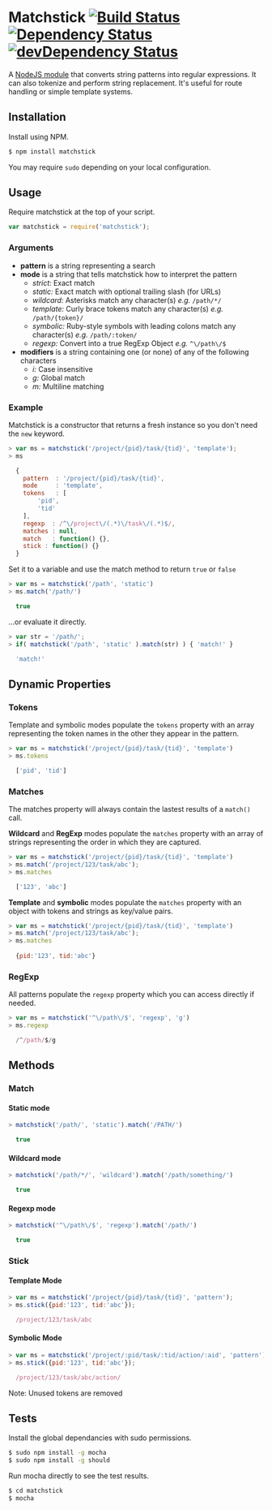 Matchstick [![Build Status](https://api.travis-ci.org/edj-boston/matchstick.svg?branch=master)](https://travis-ci.org/edj-boston/matchstick) [![Dependency Status](https://david-dm.org/edj-boston/matchstick.svg)](https://david-dm.org/edj-boston/matchstick) [![devDependency Status](https://david-dm.org/edj-boston/matchstick/dev-status.svg)](https://david-dm.org/edj-boston/matchstick#info=devDependencies)
==========

A [NodeJS module](https://www.npmjs.org/package/matchstick) that converts string patterns into regular expressions. It can also tokenize and perform string replacement. It's useful for route handling or simple template systems.


Installation
------------

Install using NPM.

```sh
$ npm install matchstick
```

You may require `sudo` depending on your local configuration.


Usage
-----

Require matchstick at the top of your script.

```js
var matchstick = require('matchstick');
```


### Arguments

* __pattern__ is a string representing a search
* __mode__ is a string that tells matchstick how to interpret the pattern
	* _strict:_ Exact match
	* _static:_ Exact match with optional trailing slash (for URLs)
	* _wildcard:_ Asterisks match any character(s) _e.g._ `/path/*/`
	* _template:_ Curly brace tokens match any character(s) _e.g._ `/path/{token}/`
	* _symbolic:_ Ruby-style symbols with leading colons match any character(s) _e.g._ `/path/:token/`
	* _regexp:_ Convert into a true RegExp Object _e.g._ `^\/path\/$`
* __modifiers__ is a string containing one (or none) of any of the following characters
	* _i:_ Case insensitive
	* _g:_ Global match
	* _m:_ Multiline matching


### Example

Matchstick is a constructor that returns a fresh instance so you don't need the `new` keyword.

```js
> var ms = matchstick('/project/{pid}/task/{tid}', 'template');
> ms

  {
  	pattern  : '/project/{pid}/task/{tid}',
  	mode     : 'template',
  	tokens   : [
  		'pid',
  		'tid'
  	],
  	regexp  : /^\/project\/(.*)\/task\/(.*)$/,
  	matches : null,
  	match   : function() {},
  	stick : function() {}
  }
```

Set it to a variable and use the match method to return `true` or `false`

```js
> var ms = matchstick('/path', 'static')
> ms.match('/path/')

  true
```

...or evaluate it directly.

```js
> var str = '/path/';
> if( matchstick('/path', 'static' ).match(str) ) { 'match!' }

  'match!'
```


Dynamic Properties
------------------

### Tokens

Template and symbolic modes populate the `tokens` property with an array representing the token names in the other they appear in the pattern.

```js
> var ms = matchstick('/project/{pid}/task/{tid}', 'template')
> ms.tokens

  ['pid', 'tid']
```


### Matches

The matches property will always contain the lastest results of a `match()` call.

__Wildcard__ and __RegExp__ modes populate the `matches` property with an array of strings representing the order in which they are captured.

```js
> var ms = matchstick('/project/{pid}/task/{tid}', 'template')
> ms.match('/project/123/task/abc');
> ms.matches

  ['123', 'abc']	
```

__Template__ and __symbolic__ modes populate the `matches` property with an object with tokens and strings as key/value pairs.

```js
> var ms = matchstick('/project/{pid}/task/{tid}', 'template')
> ms.match('/project/123/task/abc');
> ms.matches
	
  {pid:'123', tid:'abc'}
```


### RegExp

All patterns populate the `regexp` property which you can access directly if needed.

```js
> var ms = matchstick('^\/path\/$', 'regexp', 'g')
> ms.regexp

  /^/path/$/g
```


Methods
-------

### Match

#### Static mode

```js
> matchstick('/path/', 'static').match('/PATH/')

  true
```

#### Wildcard mode

```js
> matchstick('/path/*/', 'wildcard').match('/path/something/')

  true
```

#### Regexp mode

```js
> matchstick('^\/path\/$', 'regexp').match('/path/')

  true
```


### Stick

#### Template Mode

```js
> var ms = matchstick('/project/{pid}/task/{tid}', 'pattern');
> ms.stick({pid:'123', tid:'abc'});

  /project/123/task/abc
```


#### Symbolic Mode

```js
> var ms = matchstick('/project/:pid/task/:tid/action/:aid', 'pattern');
> ms.stick({pid:'123', tid:'abc'});

  /project/123/task/abc/action/
```

Note: Unused tokens are removed


Tests
-----

Install the global dependancies with sudo permissions.

```sh
$ sudo npm install -g mocha
$ sudo npm install -g should
```

Run mocha directly to see the test results.

```sh
$ cd matchstick
$ mocha
```

